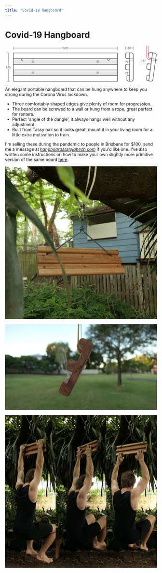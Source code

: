 ```yaml
---
title: "Covid-19 Hangboard"
---
```


# Covid-19 Hangboard

![](design.png)

An elegant portable hangboard that can be hung anywhere to keep you strong during the Corona Virus lockdown. 

- Three comfortably shaped edges give plenty of room for progression. 
- The board can be screwed to a wall or hung from a rope, great perfect for renters. 
- Perfect 'angle of the dangle', it always hangs well without any adjustment. 
- Built from Tassy oak so it looks great, mount it in your living room for a little extra motivation to train. 

I'm selling these during the pandemic to people in Brisbane for $100, send me a message at *hangboards@tojahech.com* if you'd like one. 
I've also written some instructions on how to make your own slightly more primitive version of the same board [here](/build-a-hangboard/). 

![](board.jpg)

![](tilt.jpg)

![](combine.jpg)

